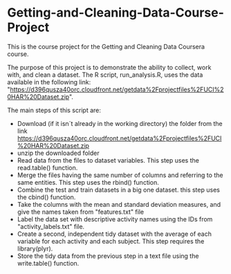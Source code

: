 # Getting-and-Cleaning-Data-Course-Project

This is the course project for the Getting and Cleaning Data Coursera course. 

The purpose of this project is to demonstrate the ability to collect, work with, and clean a dataset. 
The R script, run_analysis.R, uses the data available in the following link:                               "https://d396qusza40orc.cloudfront.net/getdata%2Fprojectfiles%2FUCI%20HAR%20Dataset.zip".

The main steps of this script are:

- Download (if it isn´t already in the working directory) the folder from the link https://d396qusza40orc.cloudfront.net/getdata%2Fprojectfiles%2FUCI%20HAR%20Dataset.zip 
- unzip the downloaded folder
- Read data from the files to dataset variables. This step uses the read.table() function.
- Merge the files having the same number of columns and referring to the same entities. This step uses the rbind() function. 
- Combine the test and train datasets in a big one dataset. this step uses the cbind() function. 
- Take the columns with the mean and standard deviation measures, and give the names taken from "features.txt" file 
- Label the data set with descriptive activity names using the IDs from "activity_labels.txt" file.
- Create a second, independent tidy dataset with the average of each variable for each activity and each subject. This step requires the library(plyr).
- Store the tidy data from the previous step in a text file using the write.table() function.
